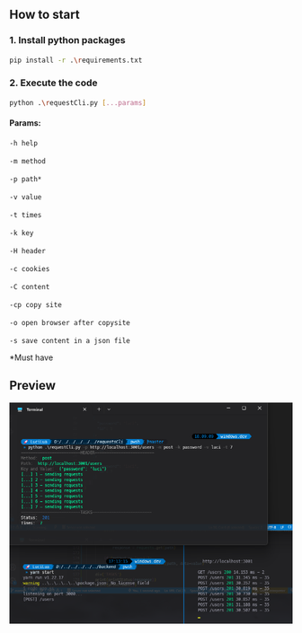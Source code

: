 ## How to start

### 1. Install python packages
```bash
pip install -r .\requirements.txt
```

### 2. Execute the code

```bash
python .\requestCli.py [...params] 
```

#### Params:
```
-h help 

-m method

-p path*

-v value

-t times

-k key

-H header

-c cookies 

-C content 

-cp copy site

-o open browser after copysite

-s save content in a json file
```
*Must have

## Preview

<img src="preview.png" />